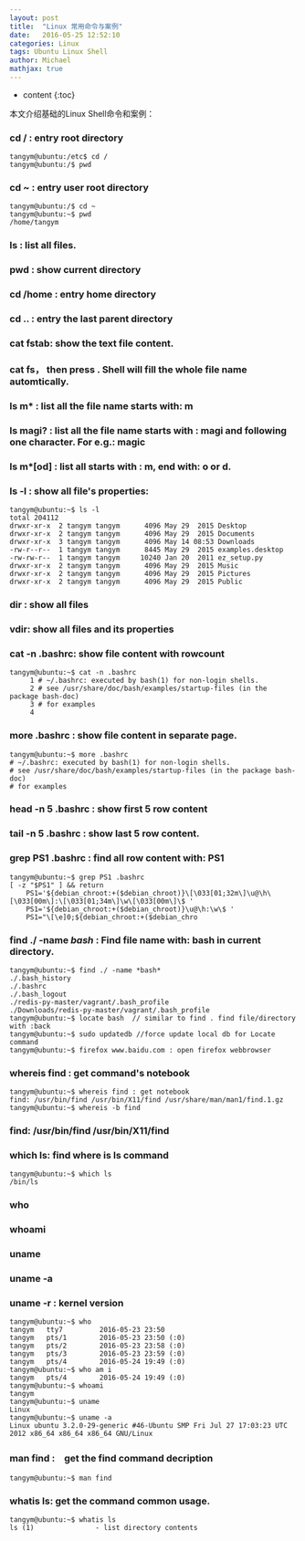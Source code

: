 ```yaml
---
layout: post
title:  "Linux 常用命令与案例"
date:   2016-05-25 12:52:10
categories: Linux
tags: Ubuntu Linux Shell
author: Michael
mathjax: true
---
```


* content
{:toc}

本文介绍基础的Linux Shell命令和案例：



### cd /  : entry root directory
```shell
tangym@ubuntu:/etc$ cd /
tangym@ubuntu:/$ pwd
```
### cd ~  : entry user root directory
```shell
tangym@ubuntu:/$ cd ~
tangym@ubuntu:~$ pwd
/home/tangym
```
### ls    : list all files.
### pwd   : show current directory
### cd /home :  entry home directory
### cd .. : entry the last parent directory

### cat fstab: show the text file content.

### cat fs， then press <Tab>. Shell will fill the whole file name automtically.
### ls m*  : list all the file name starts with: m
### ls magi?  : list all the file name starts with : magi and following one character. For e.g.: magic
### ls m*[od]  : list all starts with : m, end with: o or d.
### ls -l   : show all file's properties:

```shell
tangym@ubuntu:~$ ls -l
total 204112
drwxr-xr-x  2 tangym tangym      4096 May 29  2015 Desktop
drwxr-xr-x  2 tangym tangym      4096 May 29  2015 Documents
drwxr-xr-x  3 tangym tangym      4096 May 14 08:53 Downloads
-rw-r--r--  1 tangym tangym      8445 May 29  2015 examples.desktop
-rw-rw-r--  1 tangym tangym     10240 Jan 20  2011 ez_setup.py
drwxr-xr-x  2 tangym tangym      4096 May 29  2015 Music
drwxr-xr-x  2 tangym tangym      4096 May 29  2015 Pictures
drwxr-xr-x  2 tangym tangym      4096 May 29  2015 Public

```
### dir : show all files
### vdir: show all files and its properties

### cat -n .bashrc: show file content with rowcount
```shell
tangym@ubuntu:~$ cat -n .bashrc
     1 # ~/.bashrc: executed by bash(1) for non-login shells.
     2 # see /usr/share/doc/bash/examples/startup-files (in the package bash-doc)
     3 # for examples
     4
```
### more .bashrc : show file content in separate page.
```shell
tangym@ubuntu:~$ more .bashrc
# ~/.bashrc: executed by bash(1) for non-login shells.
# see /usr/share/doc/bash/examples/startup-files (in the package bash-doc)
# for examples
```
### head -n 5 .bashrc : show first 5 row content
### tail -n 5 .bashrc    : show last 5 row content.

### grep PS1 .bashrc    : find all row content with: PS1
```shell
tangym@ubuntu:~$ grep PS1 .bashrc
[ -z "$PS1" ] && return
    PS1='${debian_chroot:+($debian_chroot)}\[\033[01;32m\]\u@\h\[\033[00m\]:\[\033[01;34m\]\w\[\033[00m\]\$ '
    PS1='${debian_chroot:+($debian_chroot)}\u@\h:\w\$ '
    PS1="\[\e]0;${debian_chroot:+($debian_chro
```
### find ./ -name *bash*  : Find file name with: bash in current directory.
```shell
tangym@ubuntu:~$ find ./ -name *bash*
./.bash_history
./.bashrc
./.bash_logout
./redis-py-master/vagrant/.bash_profile
./Downloads/redis-py-master/vagrant/.bash_profile
tangym@ubuntu:~$ locate bash  // similar to find . find file/directory with :back
tangym@ubuntu:~$ sudo updatedb //force update local db for Locate command
tangym@ubuntu:~$ firefox www.baidu.com : open firefox webbrowser
```
### whereis find  : get command's notebook
```shell
tangym@ubuntu:~$ whereis find : get notebook
find: /usr/bin/find /usr/bin/X11/find /usr/share/man/man1/find.1.gz
tangym@ubuntu:~$ whereis -b find 
```
### find: /usr/bin/find /usr/bin/X11/find

### which ls: find where is ls command

```shell
tangym@ubuntu:~$ which ls
/bin/ls
```

### who
### whoami
### uname
### uname -a
### uname -r : kernel version

```shell
tangym@ubuntu:~$ who
tangym   tty7         2016-05-23 23:50
tangym   pts/1        2016-05-23 23:50 (:0)
tangym   pts/2        2016-05-23 23:58 (:0)
tangym   pts/3        2016-05-23 23:59 (:0)
tangym   pts/4        2016-05-24 19:49 (:0)
tangym@ubuntu:~$ who am i
tangym   pts/4        2016-05-24 19:49 (:0)
tangym@ubuntu:~$ whoami
tangym
tangym@ubuntu:~$ uname
Linux
tangym@ubuntu:~$ uname -a
Linux ubuntu 3.2.0-29-generic #46-Ubuntu SMP Fri Jul 27 17:03:23 UTC 2012 x86_64 x86_64 x86_64 GNU/Linux
```

### man find  :　get the find command decription

```shell
tangym@ubuntu:~$ man find
```



### whatis ls: get the command common usage.
```shell
tangym@ubuntu:~$ whatis ls
ls (1)               - list directory contents
```